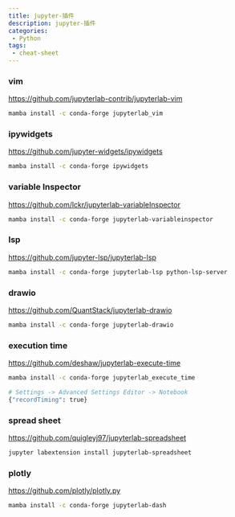 ```yaml
---
title: jupyter-插件
description: jupyter-插件
categories:
 - Python
tags:
 - cheat-sheet
---
```


### vim

https://github.com/jupyterlab-contrib/jupyterlab-vim

```bash
mamba install -c conda-forge jupyterlab_vim
```

### ipywidgets

https://github.com/jupyter-widgets/ipywidgets

```bash
mamba install -c conda-forge ipywidgets
```

### variable Inspector

https://github.com/lckr/jupyterlab-variableInspector

```bash
mamba install -c conda-forge jupyterlab-variableinspector
```

### lsp

https://github.com/jupyter-lsp/jupyterlab-lsp

```bash
mamba install -c conda-forge jupyterlab-lsp python-lsp-server
```

### drawio

https://github.com/QuantStack/jupyterlab-drawio

```bash
mamba install -c conda-forge jupyterlab-drawio
```

### execution time

https://github.com/deshaw/jupyterlab-execute-time

```bash
mamba install -c conda-forge jupyterlab_execute_time
```

```bash
# Settings -> Advanced Settings Editor -> Notebook
{"recordTiming": true}
```

### spread sheet

https://github.com/quigleyj97/jupyterlab-spreadsheet

```bash
jupyter labextension install jupyterlab-spreadsheet
```

### plotly

https://github.com/plotly/plotly.py

```bash
mamba install -c conda-forge jupyterlab-dash
```

